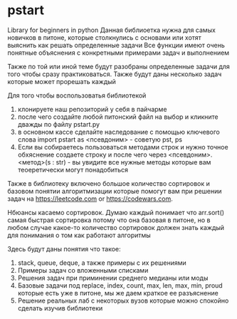 # pstart
Library for beginners in python
Данная библиоетка нужна для самых новичков в питоне, которые столкнулись с основами или хотят выяснить как решать определенные задачи
Все функции имеют очень понятные объяснения с конкретными примерами задач и выполнением

Также по той или иной теме будут разобраны определенные задачи для того чтобы сразу практиковаться. Также будут даны несколько задач которые может прорешать каждый

Для того чтобы воспользоватья библиотекой
1) клонируете наш репозиторий у себя в пайчарме
2) после чего создайте любой питонский файл на выбор и кликните дважды по файлу pstart.py
3) в основном кассе сделайте наследование с помощью ключевого слова import pstart as <псевдоним> - советую pst, ps
4) Если вы собираетесь пользоваться методами строк и нужно точное обхяснение создаете строку и после чего через <псевдоним>.<метод>(s : str) - вы увидите все нужные методы которые вам теоеретически могут понадобиться

Также в библиотеку включено большое количество сортировок и базовом понятии алгоритмизации которые помогут вам при решении задач на https://leetcode.com
or https://codewars.com.

Нбюансы касаемо сортировок. Думаю каждый понимает что arr.sort() самая быстрая сортировка потому что она базовая в питоне, но в любом случае какое-то количество сортировок должен знать каждый для понимания о том как работают алгоритмы

Здесь будут даны понятия что такое: 
1) stack, queue, deque, а также примеры с их решениями
2) Примеры задач со вложенными списками
3) Решения задач при приминении среднего медианы или моды
4) Базовые задачи под replace, index, count, max, len, max, min, proud которые есть уже в питоне, мы же даем краткое ее разъяснение
5) Решение реальных лаб с некоторых вузов которые можно спокойно сделать изучив библиотеки
